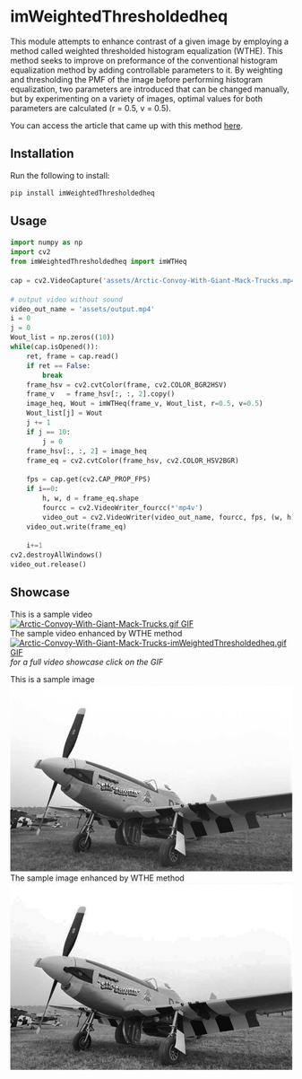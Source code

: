 # imWeightedThresholdedheq
This module attempts to enhance contrast of a given image by employing a method called weighted thresholded histogram equalization (WTHE). This method seeks to improve on preformance of the conventional histogram equalization method by adding controllable parameters to it. By weighting and thresholding the PMF of the image before performing histogram equalization, two parameters are introduced that can be changed manually, but by experimenting on a variety of images, optimal values for both parameters are calculated (r = 0.5, v = 0.5).

You can access the article that came up with this method [here](https://www.researchgate.net/publication/3183125_Ward_RK_Fast_ImageVideo_Contrast_Enhancement_Based_on_Weighted_Thresholded_Histogram_Equalization_IEEE_Trans_Consumer_Electronics_532_757-764).  


## Installation

Run the following to install:

```python
pip install imWeightedThresholdedheq
```

## Usage

```python
import numpy as np
import cv2
from imWeightedThresholdedheq import imWTHeq 

cap = cv2.VideoCapture('assets/Arctic-Convoy-With-Giant-Mack-Trucks.mp4')

# output video without sound
video_out_name = 'assets/output.mp4'
i = 0
j = 0
Wout_list = np.zeros((10))
while(cap.isOpened()):
    ret, frame = cap.read()
    if ret == False:
        break
    frame_hsv = cv2.cvtColor(frame, cv2.COLOR_BGR2HSV)
    frame_v   = frame_hsv[:, :, 2].copy()
    image_heq, Wout = imWTHeq(frame_v, Wout_list, r=0.5, v=0.5)
    Wout_list[j] = Wout
    j += 1
    if j == 10:
        j = 0
    frame_hsv[:, :, 2] = image_heq
    frame_eq = cv2.cvtColor(frame_hsv, cv2.COLOR_HSV2BGR)

    fps = cap.get(cv2.CAP_PROP_FPS)
    if i==0:
        h, w, d = frame_eq.shape
        fourcc = cv2.VideoWriter_fourcc(*'mp4v')
        video_out = cv2.VideoWriter(video_out_name, fourcc, fps, (w, h))
    video_out.write(frame_eq)

    i+=1
cv2.destroyAllWindows()
video_out.release()
```

## Showcase
This is a sample video  
[![Arctic-Convoy-With-Giant-Mack-Trucks.gif GIF](https://raw.githubusercontent.com/Mamdasn/imWeightedThresholdedheq/main/assets/Arctic-Convoy-With-Giant-Mack-Trucks.gif "Arctic-Convoy-With-Giant-Mack-Trucks.gif GIF")](https://youtu.be/5H_EY_ugmzg)  
The sample video enhanced by WTHE method  
[![Arctic-Convoy-With-Giant-Mack-Trucks-imWeightedThresholdedheq.gif GIF](https://raw.githubusercontent.com/Mamdasn/imWeightedThresholdedheq/main/assets/Arctic-Convoy-With-Giant-Mack-Trucks-imWeightedThresholdedheq.gif "Arctic-Convoy-With-Giant-Mack-Trucks-imWeightedThresholdedheq.gif GIF")](https://youtu.be/5H_EY_ugmzg)  
*for a full video showcase click on the GIF*  

This is a sample image  
![Plane.jpg Image](https://raw.githubusercontent.com/Mamdasn/imWeightedThresholdedheq/main/assets/Plane.jpg "Plane.jpg Image")
The sample image enhanced by WTHE method  
![Plane-imWeightedThresholdedheq.jpg Image](https://raw.githubusercontent.com/Mamdasn/imWeightedThresholdedheq/main/assets/Plane-imWeightedThresholdedheq.jpg "Plane-imWeightedThresholdedheq.jpg Image")
